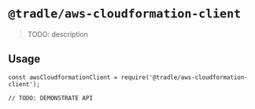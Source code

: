 # `@tradle/aws-cloudformation-client`

> TODO: description

## Usage

```
const awsCloudformationClient = require('@tradle/aws-cloudformation-client');

// TODO: DEMONSTRATE API
```
